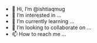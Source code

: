 - 👋 Hi, I’m @ishtiaqmug
- 👀 I’m interested in ...
- 🌱 I’m currently learning ...
- 💞️ I’m looking to collaborate on ...
- 📫 How to reach me ...

<!---
ishtiaqmug/ishtiaqmug is a ✨ special ✨ repository because its `README.md` (this file) appears on your GitHub profile.
You can click the Preview link to take a look at your changes.
--->
